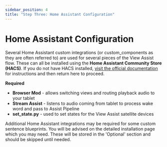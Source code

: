 ```yaml
---
sidebar_position: 4
title: "Step Three: Home Assistant Configuration"
---
```


# Home Assistant Configuration
Several Home Assistant custom integrations (or custom_components as they are often referred to) are used for several pieces of the View Assist flow.  These can all be installed using the **Home Assistant Community Store (HACS)**.  If you do not have HACS installed, [visit the official documentation](https://hacs.xyz/docs/setup/prerequisites) for instructions and then return here to proceed.

**Required**
- **Browser Mod** - allows switching views and routing playback audio to your tablet
- **Stream Assist** - listens to audio coming from tablet to process wake word and pass to Assist Pipeline
- **set_state.py** - used to set states for the View Assist satellite devices

Additional Home Assistant integrations may be required for some custom sentence blueprints.  You will be advised on the detailed installation page which you may need.  These will be stored in the 'Optional' section and should be skipped until needed.

